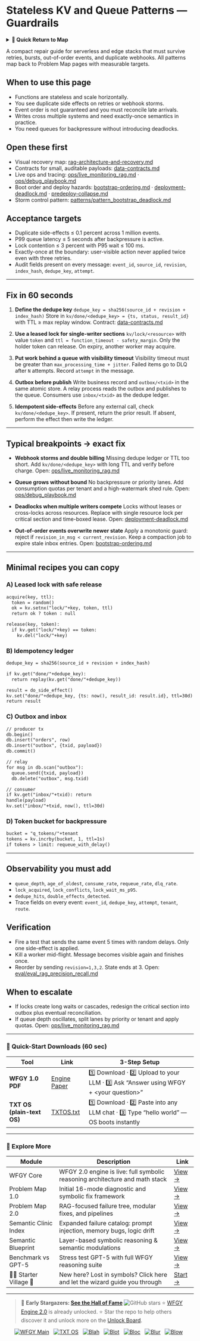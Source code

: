 # Stateless KV and Queue Patterns — Guardrails

<details>
  <summary><strong>🧭 Quick Return to Map</strong></summary>

<br>

  > You are in a sub-page of **Cloud_Serverless**.  
  > To reorient, go back here:  
  >
  > - [**Cloud_Serverless** — scalable functions and event-driven pipelines](./README.md)  
  > - [**WFGY Global Fix Map** — main Emergency Room, 300+ structured fixes](../README.md)  
  > - [**WFGY Problem Map 1.0** — 16 reproducible failure modes](../../README.md)  
  >
  > Think of this page as a desk within a ward.  
  > If you need the full triage and all prescriptions, return to the Emergency Room lobby.
</details>


A compact repair guide for serverless and edge stacks that must survive retries, bursts, out-of-order events, and duplicate webhooks. All patterns map back to Problem Map pages with measurable targets.

## When to use this page

* Functions are stateless and scale horizontally.
* You see duplicate side effects on retries or webhook storms.
* Event order is not guaranteed and you must reconcile late arrivals.
* Writes cross multiple systems and need exactly-once semantics in practice.
* You need queues for backpressure without introducing deadlocks.

## Open these first

* Visual recovery map: [rag-architecture-and-recovery.md](https://github.com/onestardao/WFGY/blob/main/ProblemMap/rag-architecture-and-recovery.md)
* Contracts for small, auditable payloads: [data-contracts.md](https://github.com/onestardao/WFGY/blob/main/ProblemMap/data-contracts.md)
* Live ops and tracing: [ops/live\_monitoring\_rag.md](https://github.com/onestardao/WFGY/blob/main/ProblemMap/ops/live_monitoring_rag.md) · [ops/debug\_playbook.md](https://github.com/onestardao/WFGY/blob/main/ProblemMap/ops/debug_playbook.md)
* Boot order and deploy hazards: [bootstrap-ordering.md](https://github.com/onestardao/WFGY/blob/main/ProblemMap/bootstrap-ordering.md) · [deployment-deadlock.md](https://github.com/onestardao/WFGY/blob/main/ProblemMap/deployment-deadlock.md) · [predeploy-collapse.md](https://github.com/onestardao/WFGY/blob/main/ProblemMap/predeploy-collapse.md)
* Storm control pattern: [patterns/pattern\_bootstrap\_deadlock.md](https://github.com/onestardao/WFGY/blob/main/ProblemMap/patterns/pattern_bootstrap_deadlock.md)

## Acceptance targets

* Duplicate side-effects ≤ 0.1 percent across 1 million events.
* P99 queue latency ≤ 5 seconds after backpressure is active.
* Lock contention ≤ 3 percent with P95 wait ≤ 100 ms.
* Exactly-once at the boundary: user-visible action never applied twice even with three retries.
* Audit fields present on every message: `event_id`, `source_id`, `revision`, `index_hash`, `dedupe_key`, `attempt`.

---

## Fix in 60 seconds

1. **Define the dedupe key**
   `dedupe_key = sha256(source_id + revision + index_hash)`
   Store in `kv/done/<dedupe_key> = {ts, status, result_id}` with TTL ≥ max replay window.
   Contract: [data-contracts.md](https://github.com/onestardao/WFGY/blob/main/ProblemMap/data-contracts.md)

2. **Use a leased lock for single-writer sections**
   `kv/lock/<resource>` with value `token` and `ttl = function_timeout - safety_margin`.
   Only the holder token can release. On expiry, another worker may acquire.

3. **Put work behind a queue with visibility timeout**
   Visibility timeout must be greater than `max_processing_time + jitter`. Failed items go to DLQ after `N` attempts. Record `attempt` in the message.

4. **Outbox before publish**
   Write business record and `outbox/<txid>` in the same atomic store.
   A relay process reads the outbox and publishes to the queue.
   Consumers use `inbox/<txid>` as the dedupe ledger.

5. **Idempotent side-effects**
   Before any external call, check `kv/done/<dedupe_key>`.
   If present, return the prior result. If absent, perform the effect then write the ledger.

---

## Typical breakpoints → exact fix

* **Webhook storms and double billing**
  Missing dedupe ledger or TTL too short. Add `kv/done/<dedupe_key>` with long TTL and verify before charge.
  Open: [ops/live\_monitoring\_rag.md](https://github.com/onestardao/WFGY/blob/main/ProblemMap/ops/live_monitoring_rag.md)

* **Queue grows without bound**
  No backpressure or priority lanes. Add consumption quotas per tenant and a high-watermark shed rule.
  Open: [ops/debug\_playbook.md](https://github.com/onestardao/WFGY/blob/main/ProblemMap/ops/debug_playbook.md)

* **Deadlocks when multiple writers compete**
  Locks without leases or cross-locks across resources. Replace with single resource lock per critical section and time-boxed lease.
  Open: [deployment-deadlock.md](https://github.com/onestardao/WFGY/blob/main/ProblemMap/deployment-deadlock.md)

* **Out-of-order events overwrite newer state**
  Apply a monotonic guard: reject if `revision_in_msg < current_revision`. Keep a compaction job to expire stale inbox entries.
  Open: [bootstrap-ordering.md](https://github.com/onestardao/WFGY/blob/main/ProblemMap/bootstrap-ordering.md)

---

## Minimal recipes you can copy

### A) Leased lock with safe release

```txt
acquire(key, ttl):
  token = random()
  ok = kv.setnx("lock/"+key, token, ttl)
  return ok ? token : null

release(key, token):
  if kv.get("lock/"+key) == token:
    kv.del("lock/"+key)
```

### B) Idempotency ledger

```txt
dedupe_key = sha256(source_id + revision + index_hash)

if kv.get("done/"+dedupe_key):
  return replay(kv.get("done/"+dedupe_key))

result = do_side_effect()
kv.set("done/"+dedupe_key, {ts: now(), result_id: result.id}, ttl=30d)
return result
```

### C) Outbox and inbox

```txt
// producer tx
db.begin()
db.insert("orders", row)
db.insert("outbox", {txid, payload})
db.commit()

// relay
for msg in db.scan("outbox"):
  queue.send({txid, payload})
  db.delete("outbox", msg.txid)

// consumer
if kv.get("inbox/"+txid): return
handle(payload)
kv.set("inbox/"+txid, now(), ttl=30d)
```

### D) Token bucket for backpressure

```txt
bucket = "q_tokens/"+tenant
tokens = kv.incrby(bucket, 1, ttl=1s)
if tokens > limit: requeue_with_delay()
```

---

## Observability you must add

* `queue_depth`, `age_of_oldest`, `consume_rate`, `requeue_rate`, `dlq_rate`.
* `lock_acquired`, `lock_conflicts`, `lock_wait_ms_p95`.
* `dedupe_hits`, `double_effects_detected`.
* Trace fields on every event: `event_id`, `dedupe_key`, `attempt`, `tenant`, `route`.

## Verification

* Fire a test that sends the same event 5 times with random delays. Only one side-effect is applied.
* Kill a worker mid-flight. Message becomes visible again and finishes once.
* Reorder by sending `revision=1,3,2`. State ends at 3.
  Open: [eval/eval\_rag\_precision\_recall.md](https://github.com/onestardao/WFGY/blob/main/ProblemMap/eval/eval_rag_precision_recall.md)

## When to escalate

* If locks create long waits or cascades, redesign the critical section into outbox plus eventual reconciliation.
* If queue depth oscillates, split lanes by priority or tenant and apply quotas.
  Open: [ops/live\_monitoring\_rag.md](https://github.com/onestardao/WFGY/blob/main/ProblemMap/ops/live_monitoring_rag.md)

---

### 🔗 Quick-Start Downloads (60 sec)

| Tool                       | Link                                                                                                                                       | 3-Step Setup                                                                             |
| -------------------------- | ------------------------------------------------------------------------------------------------------------------------------------------ | ---------------------------------------------------------------------------------------- |
| **WFGY 1.0 PDF**           | [Engine Paper](https://github.com/onestardao/WFGY/blob/main/I_am_not_lizardman/WFGY_All_Principles_Return_to_One_v1.0_PSBigBig_Public.pdf) | 1️⃣ Download · 2️⃣ Upload to your LLM · 3️⃣ Ask “Answer using WFGY + \<your question>”   |
| **TXT OS (plain-text OS)** | [TXTOS.txt](https://github.com/onestardao/WFGY/blob/main/OS/TXTOS.txt)                                                                     | 1️⃣ Download · 2️⃣ Paste into any LLM chat · 3️⃣ Type “hello world” — OS boots instantly |

---

### 🧭 Explore More

| Module                   | Description                                                                  | Link                                                                                               |
| ------------------------ | ---------------------------------------------------------------------------- | -------------------------------------------------------------------------------------------------- |
| WFGY Core                | WFGY 2.0 engine is live: full symbolic reasoning architecture and math stack | [View →](https://github.com/onestardao/WFGY/tree/main/core/README.md)                              |
| Problem Map 1.0          | Initial 16-mode diagnostic and symbolic fix framework                        | [View →](https://github.com/onestardao/WFGY/tree/main/ProblemMap/README.md)                        |
| Problem Map 2.0          | RAG-focused failure tree, modular fixes, and pipelines                       | [View →](https://github.com/onestardao/WFGY/blob/main/ProblemMap/rag-architecture-and-recovery.md) |
| Semantic Clinic Index    | Expanded failure catalog: prompt injection, memory bugs, logic drift         | [View →](https://github.com/onestardao/WFGY/blob/main/ProblemMap/SemanticClinicIndex.md)           |
| Semantic Blueprint       | Layer-based symbolic reasoning & semantic modulations                        | [View →](https://github.com/onestardao/WFGY/tree/main/SemanticBlueprint/README.md)                 |
| Benchmark vs GPT-5       | Stress test GPT-5 with full WFGY reasoning suite                             | [View →](https://github.com/onestardao/WFGY/tree/main/benchmarks/benchmark-vs-gpt5/README.md)      |
| 🧙‍♂️ Starter Village 🏡 | New here? Lost in symbols? Click here and let the wizard guide you through   | [Start →](https://github.com/onestardao/WFGY/blob/main/StarterVillage/README.md)                   |

---

> 👑 **Early Stargazers: [See the Hall of Fame](https://github.com/onestardao/WFGY/tree/main/stargazers)** <img src="https://img.shields.io/github/stars/onestardao/WFGY?style=social" alt="GitHub stars"> ⭐ [WFGY Engine 2.0](https://github.com/onestardao/WFGY/blob/main/core/README.md) is already unlocked. ⭐ Star the repo to help others discover it and unlock more on the [Unlock Board](https://github.com/onestardao/WFGY/blob/main/STAR_UNLOCKS.md).

<div align="center">

[![WFGY Main](https://img.shields.io/badge/WFGY-Main-red?style=flat-square)](https://github.com/onestardao/WFGY)
 
[![TXT OS](https://img.shields.io/badge/TXT%20OS-Reasoning%20OS-orange?style=flat-square)](https://github.com/onestardao/WFGY/tree/main/OS)
 
[![Blah](https://img.shields.io/badge/Blah-Semantic%20Embed-yellow?style=flat-square)](https://github.com/onestardao/WFGY/tree/main/OS/BlahBlahBlah)
 
[![Blot](https://img.shields.io/badge/Blot-Persona%20Core-green?style=flat-square)](https://github.com/onestardao/WFGY/tree/main/OS/BlotBlotBlot)
 
[![Bloc](https://img.shields.io/badge/Bloc-Reasoning%20Compiler-blue?style=flat-square)](https://github.com/onestardao/WFGY/tree/main/OS/BlocBlocBloc)
 
[![Blur](https://img.shields.io/badge/Blur-Text2Image%20Engine-navy?style=flat-square)](https://github.com/onestardao/WFGY/tree/main/OS/BlurBlurBlur)
 
[![Blow](https://img.shields.io/badge/Blow-Game%20Logic-purple?style=flat-square)](https://github.com/onestardao/WFGY/tree/main/OS/BlowBlowBlow)
 

</div>
